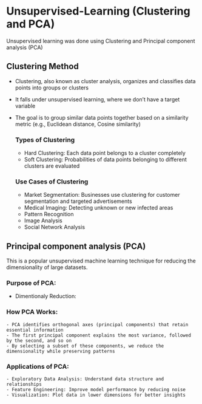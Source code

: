 # Unsupervised-Learning (Clustering and PCA) 
Unsupervised learning was done using Clustering and Principal component analysis (PCA)

## Clustering Method
- Clustering, also known as cluster analysis, organizes and classifies data points into groups or clusters
- It falls under unsupervised learning, where we don’t have a target variable
- The goal is to group similar data points together based on a similarity metric (e.g., Euclidean distance, Cosine similarity)

  ### Types of Clustering
  - Hard Clustering: Each data point belongs to a cluster completely
  - Soft Clustering: Probabilities of data points belonging to different clusters are evaluated

  ### Use Cases of Clustering
  - Market Segmentation: Businesses use clustering for customer segmentation and targeted advertisements
  - Medical Imaging: Detecting unknown or new infected areas
  - Pattern Recognition
  - Image Analysis
  - Social Network Analysis

## Principal component analysis (PCA)
This is a popular unsupervised machine learning technique for reducing the dimensionality of large datasets. 

  ### Purpose of PCA:
  - Dimentionaly Reduction: 


  ### How PCA Works:
    - PCA identifies orthogonal axes (principal components) that retain essential information
    - The first principal component explains the most variance, followed by the second, and so on
    - By selecting a subset of these components, we reduce the dimensionality while preserving patterns


  ### Applications of PCA:
    - Exploratory Data Analysis: Understand data structure and relationships
    - Feature Engineering: Improve model performance by reducing noise
    - Visualization: Plot data in lower dimensions for better insights


